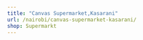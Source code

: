 ```yaml
---
title: "Canvas Supermarket,Kasarani"
url: /nairobi/canvas-supermarket-kasarani/
shop: Supermarkt
---
```

